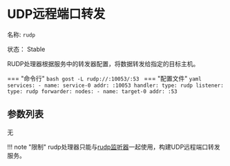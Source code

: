 # UDP远程端口转发

名称: `rudp`

状态： Stable

RUDP处理器根据服务中的转发器配置，将数据转发给指定的目标主机。

=== "命令行"
	```bash
	gost -L rudp://:10053/:53
	```
=== "配置文件"
    ```yaml
	services:
	- name: service-0
	  addr: :10053
	  handler:
		type: rudp
	  listener:
		type: rudp
	  forwarder:
	    nodes:
		- name: target-0
		  addr: :53
	```

## 参数列表

无

!!! note "限制"
    rudp处理器只能与[rudp监听器](/reference/listeners/rudp/)一起使用，构建UDP远程端口转发服务。


